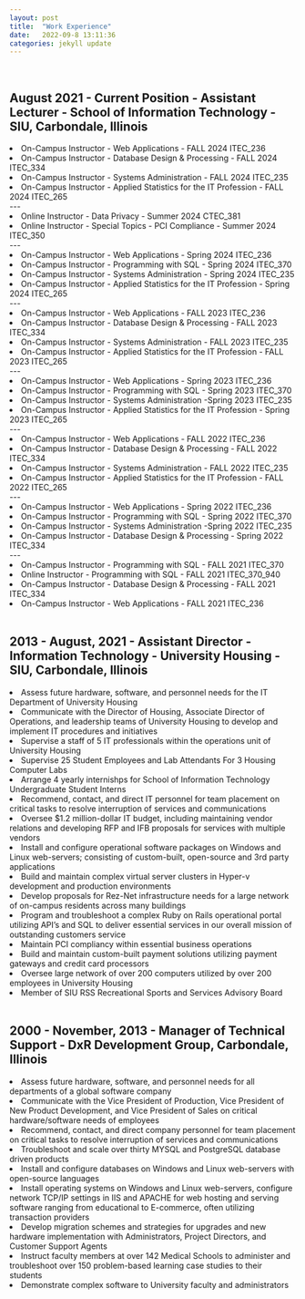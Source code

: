 ```yaml
---
layout: post
title:  "Work Experience"
date:   2022-09-8 13:11:36
categories: jekyll update
---
```

<br>

August 2021 - Current Position - Assistant Lecturer - School of Information Technology - SIU, Carbondale, Illinois  
---
<li>On-Campus Instructor - Web Applications - FALL 2024 ITEC_236</li>
<li>On-Campus Instructor - Database Design & Processing - FALL 2024 ITEC_334</li>
<li>On-Campus Instructor - Systems Administration - FALL 2024 ITEC_235</li>
<li>On-Campus Instructor - Applied Statistics for the IT Profession - FALL 2024 ITEC_265</li>
---
<li>Online Instructor - Data Privacy - Summer 2024 CTEC_381</li>
<li>Online Instructor - Special Topics - PCI Compliance - Summer 2024 ITEC_350</li>
---
<li>On-Campus Instructor - Web Applications - Spring 2024 ITEC_236</li>
<li>On-Campus Instructor - Programming with SQL - Spring 2024 ITEC_370</li>
<li>On-Campus Instructor - Systems Administration - Spring 2024 ITEC_235</li>
<li>On-Campus Instructor - Applied Statistics for the IT Profession - Spring 2024 ITEC_265</li>
---
<li>On-Campus Instructor - Web Applications - FALL 2023 ITEC_236</li>
<li>On-Campus Instructor - Database Design & Processing - FALL 2023 ITEC_334</li>
<li>On-Campus Instructor - Systems Administration - FALL 2023 ITEC_235</li>
<li>On-Campus Instructor - Applied Statistics for the IT Profession - FALL 2023 ITEC_265</li>
---
<li>On-Campus Instructor - Web Applications - Spring 2023 ITEC_236</li>
<li>On-Campus Instructor - Programming with SQL - Spring 2023 ITEC_370</li>
<li>On-Campus Instructor - Systems Administration -Spring 2023 ITEC_235</li>
<li>On-Campus Instructor - Applied Statistics for the IT Profession - Spring 2023 ITEC_265</li>
---
<li>On-Campus Instructor - Web Applications - FALL 2022 ITEC_236</li>
<li>On-Campus Instructor - Database Design & Processing - FALL 2022 ITEC_334</li>
<li>On-Campus Instructor - Systems Administration - FALL 2022 ITEC_235</li>
<li>On-Campus Instructor - Applied Statistics for the IT Profession - FALL 2022 ITEC_265</li>
---
<li>On-Campus Instructor - Web Applications - Spring 2022 ITEC_236</li>
<li>On-Campus Instructor - Programming with SQL - Spring 2022 ITEC_370</li>
<li>On-Campus Instructor - Systems Administration -Spring 2022 ITEC_235</li>
<li>On-Campus Instructor - Database Design & Processing - Spring 2022 ITEC_334</li>
---
<li>On-Campus Instructor - Programming with SQL - FALL 2021 ITEC_370</li>
<li>Online Instructor - Programming with SQL - FALL 2021 ITEC_370_940</li>
<li>On-Campus Instructor - Database Design & Processing - FALL 2021 ITEC_334</li>
<li>On-Campus Instructor - Web Applications - FALL 2021 ITEC_236</li>
<br>

2013 - August, 2021 - Assistant Director - Information Technology - University Housing - SIU, Carbondale, Illinois                         
---
<li>Assess future hardware, software, and personnel needs for the IT Department of University Housing</li>
<li> Communicate with the Director of Housing, Associate Director of Operations, and leadership teams of University Housing to develop and implement IT procedures and initiatives</li>
<li>Supervise a staff of 5 IT professionals within the operations unit of University Housing</li>
<li>Supervise 25 Student Employees and Lab Attendants For 3 Housing Computer Labs</li>
<li>Arrange 4 yearly internishps for School of Information Technology Undergraduate Student Interns</li>
<li>Recommend, contact, and direct IT personnel for team placement on critical tasks to resolve interruption of services and communications</li>
<li>Oversee $1.2 million-dollar IT budget, including maintaining vendor relations and developing RFP and IFB proposals for services with multiple vendors</li>
<li>Install and configure operational software packages on Windows and Linux web-servers; consisting of custom-built, open-source and 3rd party applications</li>
<li>Build and maintain complex virtual server clusters in Hyper-v development and production environments</li>
<li>Develop proposals for Rez-Net infrastructure needs for a large network of on-campus residents across many buildings</li>
<li>Program and troubleshoot a complex Ruby on Rails operational portal utilizing API’s and SQL to deliver essential services in our overall mission of outstanding customers service</li>
<li>Maintain PCI compliancy within essential business operations</li> 
<li>Build and maintain custom-built payment solutions utilizing payment gateways and credit card processors</li>
<li>Oversee large network of over 200 computers utilized by over 200 employees in University Housing</li>
<li>Member of SIU RSS Recreational Sports and Services Advisory Board</li>
<br>

2000 - November, 2013 - Manager of Technical Support - DxR Development Group, Carbondale, Illinois
--
<li>Assess future hardware, software, and personnel needs for all departments of a global software company</li> 
<li>Communicate with the Vice President of Production, Vice President of New Product Development, and Vice President of Sales on critical hardware/software needs of employees</li>
<li>Recommend, contact, and direct company personnel for team placement on critical tasks to resolve interruption of services and communications</li>
<li>Troubleshoot and scale over thirty MYSQL and PostgreSQL database driven products</li>
<li>Install and configure databases on Windows and Linux web-servers with open-source languages</li>
<li>Install operating systems on Windows and Linux web-servers, configure network TCP/IP settings in IIS and APACHE for web hosting and serving software ranging from educational to E-commerce, often utilizing transaction providers</li>
<li>Develop migration schemes and strategies for upgrades and new hardware implementation with Administrators, Project Directors, and Customer Support Agents</li>
<li>Instruct faculty members at over 142 Medical Schools to administer and troubleshoot over 150 problem-based learning case studies to their students</li>
<li>Demonstrate complex software to University faculty and administrators</li> 
<br>
